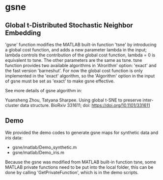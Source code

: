 # gsne
## Global t-Distributed Stochastic Neighbor Embedding
'gsne' function modifies the MATLAB built-in function 'tsne' by introducing a global cost function,
and adds a new parameter lambda in the input; lambda controls the contribution of the global cost function, lambda = 0 
is equivalent to tsne. The other parameters are the same as tsne. 
tsne function provides two available algorithms in 'Alrorithm' option: 'exact' and the fast version 'barneshut'.
For now the global cost function is only implemented in the 'exact' algorithm, 
so the 'Algorithm' option in the input of gsne must be set as 'exact' to make gsne effective.

See more details of gsne algorithm in: 

Yuansheng Zhou, Tatyana Sharpee. Using global t-SNE to preserve inter-cluster data structure. 
BioRxiv 331611; doi: https://doi.org/10.1101/331611

## Demo
We provided the demo codes to generate gsne maps for synthetic data and *iris* data:
* gsne/matlab/Demo_synthetic.m
* gsne/matlab/Demo_iris.m

Because the gsne was modified from MATLAB built-in function tsne, some MATLAB private functions need to
be put into the local folder, this can be done by calling 'GetPrivateFunction', which is in the demo scripts.
